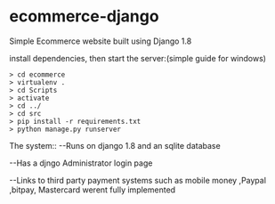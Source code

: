 # ecommerce-django
Simple Ecommerce website built using Django 1.8 

install dependencies, then start the server:(simple guide for windows)

     
    > cd ecommerce
    > virtualenv .
    > cd Scripts
    > activate
    > cd ../
    > cd src 
    > pip install -r requirements.txt
    > python manage.py runserver
    

The system:: 
--Runs on django 1.8 and an sqlite database

--Has a djngo Administrator login page 

--Links  to third party payment systems such as mobile money ,Paypal ,bitpay, Mastercard werent fully implemented


    
